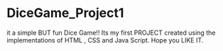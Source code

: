 # DiceGame_Project1
it a simple BUT fun Dice Game!!
Its my first PROJECT created using the implementations of HTML , CSS and Java Script.
Hope you LIKE IT.
